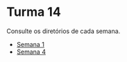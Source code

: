 # Turma 14

Consulte os diretórios de cada semana.

- [Semana 1](https://github.com/kterra/Inteli-2024-1A/tree/main/INTELI-M1-T14/semana01)
- [Semana 4](https://github.com/kterra/Inteli-2024-1A/tree/main/INTELI-M1-T14/semana04)
